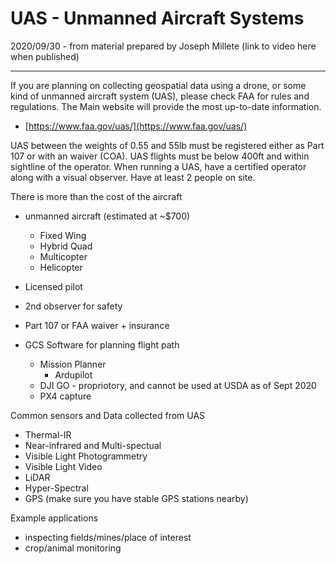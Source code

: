 # UAS - Unmanned Aircraft Systems

2020/09/30 - from material prepared by Joseph Millete (link to video here when published)

----

If you are planning on collecting geospatial data using a drone, or some kind of unmanned aircraft system (UAS), please check FAA for rules and regulations. The Main website will provide the most up-to-date information.

* [https://www.faa.gov/uas/](https://www.faa.gov/uas/)

UAS between the weights of 0.55 and 55lb must be registered either as Part 107 or with an waiver (COA). UAS flights must be below 400ft and within sightline of the operator. When running a UAS, have a certified operator along with a visual observer. Have at least 2 people on site.

There is more than the cost of the aircraft

* unmanned aircraft (estimated at ~$700)
  * Fixed Wing
  * Hybrid Quad
  * Multicopter
  * Helicopter
  
* Licensed pilot
* 2nd observer for safety
* Part 107 or FAA waiver + insurance
* GCS Software for planning flight path
  * Mission Planner
    * Ardupilot
  * DJI GO - propriotory, and cannot be used at USDA as of Sept 2020
  * PX4 capture

Common sensors and Data collected from UAS

* Thermal-IR
* Near-infrared and Multi-spectual
* Visible Light Photogrammetry
* Visible Light Video
* LiDAR
* Hyper-Spectral
* GPS (make sure you have stable GPS stations nearby)

Example applications

* inspecting fields/mines/place of interest
* crop/animal monitoring


